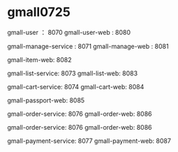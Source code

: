 # gmall0725
gmall-user ： 8070
gmall-user-web : 8080

gmall-manage-service : 8071
gmall-manage-web : 8081

gmall-item-web: 8082

gmall-list-service: 8073
gmall-list-web: 8083

gmall-cart-service: 8074
gmall-cart-web: 8084

gmall-passport-web: 8085

gmall-order-service: 8076
gmall-order-web: 8086

gmall-order-service: 8076
gmall-order-web: 8086

gmall-payment-service: 8077
gmall-payment-web: 8087